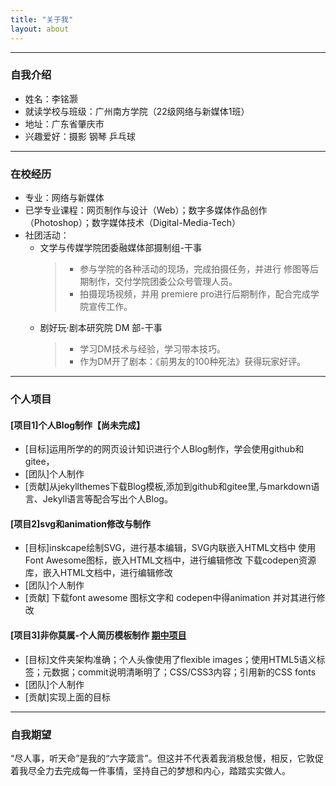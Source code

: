 ```yaml
---
title: "关于我"
layout: about
---
```


---
### 自我介绍
- 姓名：李铭灏
- 就读学校与班级：广州南方学院（22级网络与新媒体1班）
- 地址：广东省肇庆市
- 兴趣爱好：摄影 钢琴 乒乓球

---
### 在校经历
- 专业：网络与新媒体
- 已学专业课程：网页制作与设计（Web）；数字多媒体作品创作（Photoshop）；数字媒体技术（Digital-Media-Tech）
- 社团活动：
	- 文学与传媒学院团委融媒体部摄制组-干事
		>- 参与学院的各种活动的现场，完成拍摄任务，并进行 修图等后期制作，交付学院团委公众号管理人员。
		>- 拍摄现场视频，并用 premiere pro进行后期制作，配合完成学院宣传工作。
	- 剧好玩·剧本研究院 DM 部-干事
		>- 学习DM技术与经验，学习带本技巧。
		>- 作为DM开了剧本：《前男友的100种死法》获得玩家好评。


---

### 个人项目

#### [项目1]个人Blog制作【尚未完成】 
 - [目标]运用所学的的网页设计知识进行个人Blog制作，学会使用github和gitee，
 - [团队]个人制作
 - [贡献]从jekyllthemes下载Blog模板,添加到github和gitee里,与markdown语言、Jekyll语言等配合写出个人Blog。


#### [项目2]svg和animation修改与制作 
 - [目标]inskcape绘制SVG，进行基本编辑，SVG内联嵌入HTML文档中 使用Font Awesome图标，嵌入HTML文档中，进行编辑修改 下载codepen资源库，嵌入HTML文档中，进行编辑修改
 - [团队]个人制作
 - [贡献] 下载font awesome 图标文字和 codepen中得animation 并对其进行修改

#### [项目3]非你莫属-个人简历模板制作  [期中项目](http://liminghaoandy.gitee.io/resume)
 - [目标]文件夹架构准确；个人头像使用了flexible images；使用HTML5语义标签；元数据；commit说明清晰明了；CSS/CSS3内容；引用新的CSS fonts
 - [团队]个人制作
 - [贡献]实现上面的目标

---
### 自我期望
“尽人事，听天命”是我的“六字箴言”。但这并不代表着我消极怠慢，相反，它敦促着我尽全力去完成每一件事情，坚持自己的梦想和内心，踏踏实实做人。